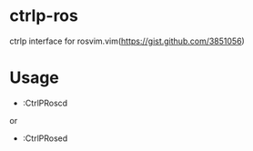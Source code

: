 ctrlp-ros
=========

ctrlp interface for rosvim.vim(https://gist.github.com/3851056)

# Usage

- :CtrlPRoscd

or

- :CtrlPRosed
